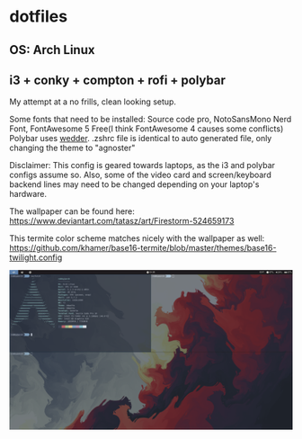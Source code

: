 # dotfiles
## OS: Arch Linux  
## i3 + conky + compton + rofi + polybar

My attempt at a no frills, clean looking setup.

Some fonts that need to be installed:
Source code pro, NotoSansMono Nerd Font, FontAwesome 5 Free(I think FontAwesome 4 causes some conflicts)  
Polybar uses [wedder](https://github.com/awersching/wedder).
.zshrc file is identical to auto generated file, only changing the theme to "agnoster"

Disclaimer: This config is geared towards laptops, as the i3 and polybar configs assume so. Also, some of the video card and screen/keyboard backend lines may need to be changed depending on your laptop's hardware.

The wallpaper can be found here: https://www.deviantart.com/tatasz/art/Firestorm-524659173  

This termite color scheme matches nicely with the wallpaper as well: https://github.com/khamer/base16-termite/blob/master/themes/base16-twilight.config

![](screenshots/arch-rice.png)





